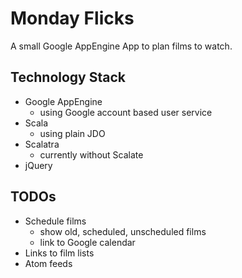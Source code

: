 Monday Flicks
=============

A small Google AppEngine App to plan films to watch.

Technology Stack
----------------
* Google AppEngine
  * using Google account based user service
* Scala
  * using plain JDO
* Scalatra
  * currently without Scalate
* jQuery

TODOs
-----
* Schedule films
  * show old, scheduled, unscheduled films
  * link to Google calendar
* Links to film lists
* Atom feeds
